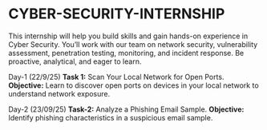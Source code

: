 # CYBER-SECURITY-INTERNSHIP
This internship will help you build skills and gain hands-on experience in Cyber Security. You’ll work with our team on network security, vulnerability assessment, penetration testing, monitoring, and incident response. Be proactive, analytical, and eager to learn.

Day-1 (22/9/25) **Task 1:** Scan Your Local Network for Open Ports. 
 **Objective:** Learn to discover open ports on devices in your local network to understand network exposure. 

Day-2 (23/09/25) **Task-2:**  Analyze a Phishing Email Sample. 
 **Objective:** Identify phishing characteristics in a suspicious email sample.
